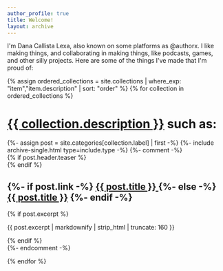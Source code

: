 ```yaml
---
author_profile: true
title: Welcome!
layout: archive
---
```


I'm Dana Callista Lexa, also known on some platforms as @authorx. I like making things, and collaborating in making things, like podcasts, games, and other silly projects. Here are some of the things I've made that I'm proud of:

{% assign ordered_collections = site.collections | where_exp: "item","item.description" | sort: "order" %}
{% for collection in ordered_collections %}
<h1><a href="/{{ collection.label }}">{{ collection.description }}</a> such as:</h1>
{%- assign post = site.categories[collection.label] | first -%}
{%- include archive-single.html type=include.type -%}
{%- comment -%}
<div class="insert">
{% if post.header.teaser %}
      <div class="archive__item-teaser">
        <img src="{{ post.header.teaser | relative_url }}" alt="">
      </div>
{% endif %}
<h2>
  {%- if post.link -%}
  <a href="{{ post.link }}">{{ post.title }} <i class="fas fa-2xs fa-arrow-up-right-from-square" aria-hidden="true" title="external link"></i></a>
  {%- else -%}
  <a href="{{ post.url | relative_url }}" rel="permalink">{{ post.title }}</a>
  {%- endif -%}
</h2>
  {% if post.excerpt %}<p class="archive__item-excerpt" itemprop="description">{{ post.excerpt | markdownify | strip_html | truncate: 160 }}</p>{% endif %}
</div>
{%- endcomment -%}

{% endfor %}